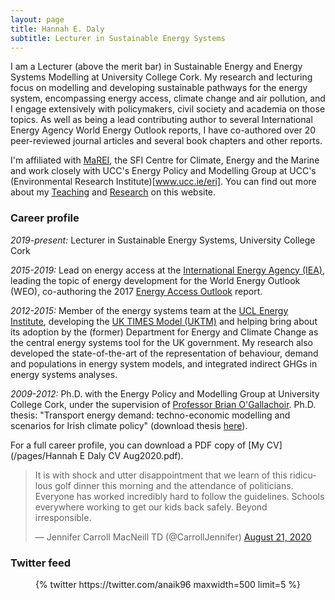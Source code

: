 ```yaml
---
layout: page
title: Hannah E. Daly
subtitle: Lecturer in Sustainable Energy Systems
---
```


I am a Lecturer (above the merit bar) in Sustainable Energy and Energy Systems Modelling at University College Cork. My research and lecturing focus on modelling and developing sustainable pathways for the energy system, encompassing energy access, climate change and air pollution, and I engage extensively with policymakers, civil society and academia on those topics. As well as being a lead contributing author to several International Energy Agency World Energy Outlook reports, I have co-authored over 20 peer-reviewed journal articles and several book chapters and other reports.

I'm affiliated with [MaREI](www.marei.ie), the SFI Centre for Climate, Energy and the Marine and work closely with UCC's Energy Policy and Modelling Group at UCC's (Environmental Research Institute)[www.ucc.ie/eri]. You can find out more about my [Teaching](/pages/teaching/) and [Research](/pages/research) on this website.

### Career profile
*2019-present:* Lecturer in Sustainable Energy Systems, University College Cork

*2015-2019:* Lead on energy access at the [International Energy Agency (IEA)](https://www.iea.org/), leading the topic of energy development for the World Energy Outlook (WEO), co-authoring the 2017 [Energy Access Outlook](https://www.iea.org/topics/energy-access) report.  

*2012-2015:* Member of the energy systems team at the [UCL Energy Institute](https://www.ucl.ac.uk/bartlett/energy/), developing the [UK TIMES Model (UKTM)](https://www.ucl.ac.uk/energy-models/models/uktm-ucl) and helping bring about its adoption by the (former) Department for Energy and Climate Change as the central energy systems tool for the UK government. My research also developed the state-of-the-art of the representation of behaviour, demand and populations in energy system models, and integrated indirect GHGs in energy systems analyses.  

*2009-2012:* Ph.D. with the Energy Policy and Modelling Group at University College Cork, under the supervision of [Professor Brian O'Gallachoir](http://publish.ucc.ie/researchprofiles/D012/bogallachoir). Ph.D. thesis: "Transport energy demand: techno-economic modelling and scenarios for Irish climate policy" (download thesis [here](https://cora.ucc.ie/handle/10468/1552)).

For a full career profile, you can download a PDF copy of [My CV](/pages/Hannah E Daly CV Aug2020.pdf).

<blockquote class="twitter-tweet"><p lang="en" dir="ltr">It is with shock and utter disappointment that we learn of this ridiculous golf dinner this morning and the attendance of politicians. Everyone has worked incredibly hard to follow the guidelines. Schools everywhere working to get our kids back safely. Beyond irresponsible.</p>&mdash; Jennifer Carroll MacNeill TD (@CarrollJennifer) <a href="https://twitter.com/CarrollJennifer/status/1296762914922270726?ref_src=twsrc%5Etfw">August 21, 2020</a></blockquote> <script async src="https://platform.twitter.com/widgets.js" charset="utf-8"></script> 

### Twitter feed
<div class='jekyll-twitter-plugin' align="center">
    {% twitter https://twitter.com/anaik96 maxwidth=500 limit=5 %}
</div>
